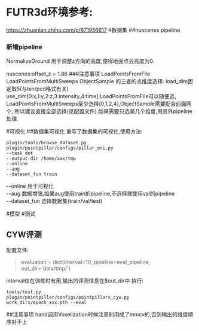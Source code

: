 # FUTR3d环境参考:
https://zhuanlan.zhihu.com/p/671956617
#数据集
##nuscenes pipeline
### 新增pipeline
NormalizeGround 用于调整z方向的高度,使得地面点云高度为0.

nuscenes:offset_z = 1.86
###注意事项 LoadPointsFromFile   LoadPointsFromMultiSweeps   ObjectSample 的三者的点维度选择:
load_dim固定取5(与bin/pcd格式有关)
use_dim[0:x,1:y,2:z,3:intensity,4:time]:LoadPointsFromFile可以随便选,
LoadPointsFromMultiSweeps至少选择[0,1,2,4],ObjectSample需要配合前面两个,
所以建议直接全部选择(见配置文件).如果需要只选某几个维度,用另外pipeline处理.

#可视化
##数据集可视化
重写了数据集的可视化,使用方法:
```
plugin/tools/browse_dataset.py 
plugin/pointpillar/configs/pillar_ori.py
--task det
--output-dir /home/xxx/tmp
--online
--aug
--dataset_fun train
```
--online 用于可视化  
--aug 数据增强,如果aug使用train的pipeline,不选择就使用val的pipeline    
--dataset_fun 选择数据集(train/val/test)

#模型
#测试
## CYW评测
配置文件:
> evaluation = dict(interval=10, pipeline=eval_pipeline, out_dir='data/tmp/')

interval仅在训练时有用,输出的评测信息在$out_dir中
执行:
```
tools/test.py
plugin/pointpillar/configs/pointpillars_cyw.py
work_dirs/epoch_xxx.pth --eval
```
##注意事项
hand调用Voxelization时候注意别用成了mmcv的,否则输出的维度顺序对不上